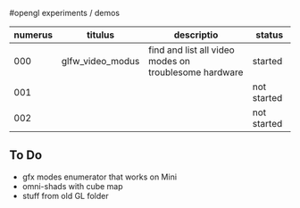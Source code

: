 #opengl experiments / demos

| numerus | titulus           | descriptio                                            | status      |
|---------|-------------------|-------------------------------------------------------|-------------|
| 000     | glfw_video_modus  | find and list all video modes on troublesome hardware | started     |
| 001     |                   |                                                       | not started |
| 002     |                   |                                                       | not started |

## To Do

* gfx modes enumerator that works on Mini
* omni-shads with cube map
* stuff from old GL folder
